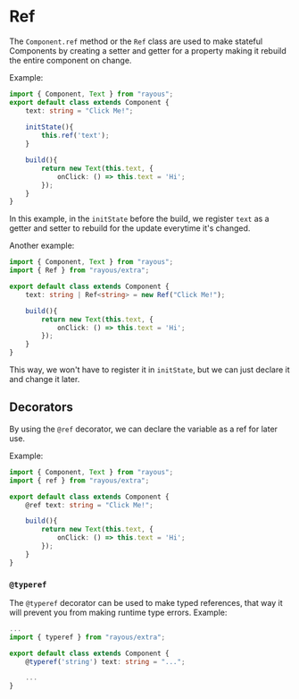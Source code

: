 # Ref

The `Component.ref` method or the `Ref` class are used to make stateful Components by creating a setter and getter for a property making it rebuild the entire component on change.

Example:
```ts
import { Component, Text } from "rayous";
export default class extends Component {
	text: string = "Click Me!";
	
	initState(){
		this.ref('text');
	}	

	build(){
		return new Text(this.text, {
			onClick: () => this.text = 'Hi';
		});
	}
}
```

In this example, in the `initState` before the build, we register `text` as a getter and setter to rebuild for the update everytime it's changed. 

Another example:
```ts
import { Component, Text } from "rayous";
import { Ref } from "rayous/extra";

export default class extends Component {
	text: string | Ref<string> = new Ref("Click Me!");

	build(){
		return new Text(this.text, {
			onClick: () => this.text = 'Hi';
		});
	}
}
```

This way, we won't have to register it in `initState`, but we can just declare it and change it later.

## Decorators
By using the `@ref` decorator, we can declare the variable as a ref for later use.

Example:
```ts
import { Component, Text } from "rayous";
import { ref } from "rayous/extra";

export default class extends Component {
	@ref text: string = "Click Me!";

	build(){
		return new Text(this.text, {
			onClick: () => this.text = 'Hi';
		});
	}
}
```

### `@typeref`
The `@typeref` decorator can be used to make typed references, that way it will prevent you from making runtime type errors.
Example:
```ts
...
import { typeref } from "rayous/extra";

export default class extends Component {
	@typeref('string') text: string = "...";

	...
}
```
